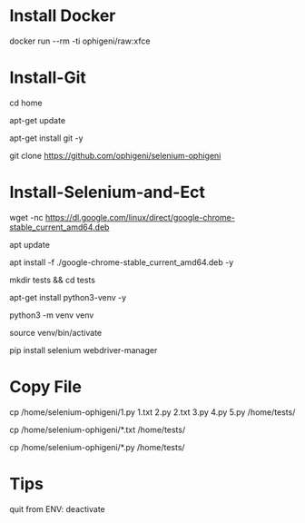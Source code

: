 # Install Docker

docker run --rm -ti ophigeni/raw:xfce


# Install-Git

cd home

apt-get update

apt-get install git -y

git clone https://github.com/ophigeni/selenium-ophigeni


# Install-Selenium-and-Ect

wget -nc https://dl.google.com/linux/direct/google-chrome-stable_current_amd64.deb

apt update

apt install -f ./google-chrome-stable_current_amd64.deb -y

mkdir tests && cd tests

apt-get install python3-venv -y

python3 -m venv venv

source venv/bin/activate

pip install selenium webdriver-manager


# Copy File

cp /home/selenium-ophigeni/1.py  1.txt  2.py  2.txt  3.py  4.py  5.py /home/tests/

cp /home/selenium-ophigeni/*.txt /home/tests/

cp /home/selenium-ophigeni/*.py /home/tests/


# Tips

quit from ENV: deactivate



